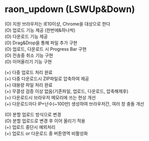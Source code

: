 ﻿# raon_updown (LSWUp&Down)
(O) 지원 브라우저는 IE10이상, Chrome을 대상으로 한다   
(O) 업로드 기능 제공 (한번에&하나씩)   
(O) 다운로드 기능 제공   
(O) Drag&Drop을 통해 파일 추가 구현   
(O) 업로드, 다운로드 시 Progress Bar 구현   
(O) 전송중 취소 기능 구현   
(O) 이어올리기 기능 구현      

(+) 다중 업로드 처리 완료   
(+) 다중 다운로드시 ZIP파일로 압축하여 제공   
(+) 대용량 파일 처리 완료   
(+) 무결성 검증 이상 없음(기존파일, 업로드, 다운로드, 압축해제후)   
(+) 다운로드시 브라우저 메모리에 쓰는 현상 개선   
(+) 다운로드마다 IP+난수(~100만) 생성하여 브라우저간, 여러 창 충돌 개선      

(O) 분할 업로드 방식으로 변경   
(O) 분할 업로드로 변경 후 이어 올리기 적용   
(+) 업로드 중단시 예외처리   
(+) 업로드 or 다운로드 중 버튼영역 비활성화      
